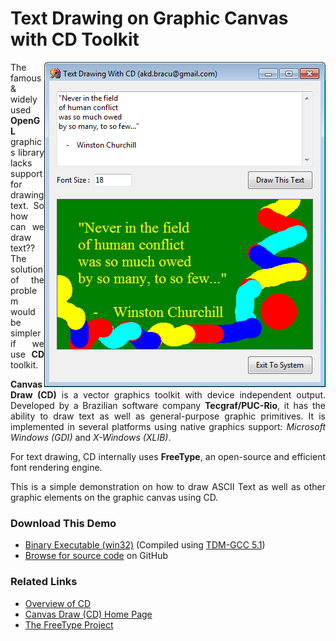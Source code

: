 
<h1>
Text Drawing on Graphic Canvas with CD Toolkit
</h1>

<img src="/res/Text_Draw_CD_SCR1.png" alt="Text Drawing with CD" align="right">

<p align="justify">
The famous & widely used <b>OpenGL</b> graphics library lacks support for drawing text. So how can we draw text?? The solution of the problem would be simpler if we use <b>CD</b> toolkit.
</p>
<p align="justify">
<b>Canvas Draw (CD)</b> is a vector graphics toolkit with device independent output. Developed by a Brazilian software company <b>Tecgraf/PUC-Rio</b>, it has the ability to draw text as well as general-purpose graphic primitives. It is implemented in several platforms using native graphics support: <i>Microsoft Windows (GDI)</i> and <i>X-Windows (XLIB)</i>.
</p>
<p align="justify">
For text drawing, CD internally uses <b>FreeType</b>, an open-source and efficient font rendering engine.
</p>
<p align="justify">
This is a simple demonstration on how to draw ASCII Text as well as other graphic elements on the graphic canvas using CD.
</p>

<h3>Download This Demo</h3>
<ul>
<li>
<a href="https://github.com/AKD92/Text-Drawing-in-Graphic-Canvas-with-CD/raw/master/bin/iup_cd_text_draw_demo.exe">Binary Executable (win32)</a> (Compiled using <a href="http://tdm-gcc.tdragon.net/about">TDM-GCC 5.1</a>)
</li>
<li>
<a href="/src">Browse for source code</a> on GitHub
</li>
</ul>

<h3>Related Links</h3>
<ul>
<li>
<a href="http://webserver2.tecgraf.puc-rio.br/ftp_pub/lfm/cd.pdf">Overview of CD</a>
</li>
<li>
<a href="https://webserver2.tecgraf.puc-rio.br/cd/">Canvas Draw (CD) Home Page</a>
</li>
<li>
<a href="https://www.freetype.org/">The FreeType Project</a>
</li>
</ul>

